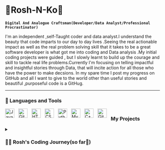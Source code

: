 # 🌊Rosh-N-Ko🤖 

**`Digital And Analogue Craftsman(Developer/Data Analyst/Professional Procrastinator)`**

I'm an independent ,self-Taught coder and data analyst.I understand the beauty that code imparts  to our day to day lives .Seeing the real actionable  impact as well as  the real problem solving skill that it takes to be a great software developer is what got me into coding and Data analysis .My initial coding projects were guided , but I slowly learnt to build up the courage and skill  to tackle real life problems.Currently I'm focusing on telling impactful and insightful stories through Data, that will incite action for all those who have the power to make decsions.
In my spare time 
I post my progress on GitHub and all I want to give to the world other than useful stories and beautiful ,purposeful code is a GitHug.


---

### 🧰 Languages and Tools

<img align="left" alt="Java" width="30px" style="padding-right:10px;" src="https://cdn.jsdelivr.net/gh/devicons/devicon/icons/java/java-original.svg"/>
<img align="left" alt="Git" width="30px" style="padding-right:10px;" src="https://cdn.jsdelivr.net/gh/devicons/devicon/icons/git/git-original.svg" />
<img align="left" alt="HTML" width="30px" style="padding-right:10px;" src="https://cdn.jsdelivr.net/gh/devicons/devicon/icons/html5/html5-plain.svg" />
<img align="left" alt="CSS" width="30px" style="padding-right:10px;" src="https://cdn.jsdelivr.net/gh/devicons/devicon/icons/css3/css3-plain.svg" />
<img align="left" alt="Python" width="30px" style="padding-right:10px;" src="https://cdn.jsdelivr.net/gh/devicons/devicon/icons/python/python-plain.svg" />

<img align="left" alt="My sql" width="30px" style="padding-right:10px;" 
src="https://cdn.jsdelivr.net/gh/devicons/devicon/icons/mysql/mysql-original-wordmark.svg" />

          
<img align="left" alt="C++" width="30px" style="padding-right:10px;" src="https://cdn.jsdelivr.net/gh/devicons/devicon/icons/cplusplus/cplusplus-line.svg" />
<img align="left" alt="GitHub" width="30px" style="padding-right:10px;" src="https://cdn.jsdelivr.net/gh/devicons/devicon/icons/github/github-original.svg" />

#


#

### My Projects 


<details>
 <summary><h3>👨‍💻 Rosh's Coding Journey(so far🌠)</h3></summary ⛰️ 🏃‍♂️ 🚶
         
  I started my coding journey as a naive 3rd year Graduate  ,who decided to tinker with c++ code,as a challenge to see if it was possible for me to make real world applications .And 1 year later ,I'm still here,Typing , retyping , coding , compiling , debugging and finally running code.I know I'm not perfect , but I love solving problems and challenges
           
[website]: Still being polished
